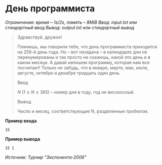 # День программиста

*Ограничения: время – 1s/2s, память – 8MiB Ввод: input.txt или стандартный ввод Вывод: output.txt или стандартный вывод*

> Здравствуй, дружок!
>
> Помнишь, мы говорили тебе, что день программиста приходится на 256-й день года. Но – вот незадача – в календарях дни не перенумерованы и так просто не скажешь, какой это день и в каком месяце. А давай напишем программу, которая нам все посчитает! Только не забудь, что в январе, марте, мае, июле, августе, октябре и декабре тридцать один день.
>
> Ввод
>
> $N$ $(1 ≤ N ≤ 365)$ – номер дня в году, год не високосный.
>
> Вывод
>
> Число и месяц, соответствующие N, разделенные пробелом.

**Пример ввода**
```
15
```
**Пример вывода**
```
15 1
```

*Источник: Турнир "Экспонента-2006"*
